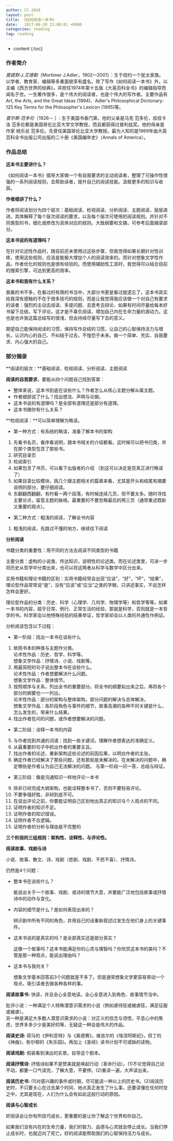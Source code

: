 ```yaml
---
author: CC-2018
layout: post
title: 《如何阅读一本书》
date:   2017-06-20 22:00:01 +0800
categories: reading
tag: reading
---
```


* content
{:toc}

### 作者简介
*莫提默·J.艾德勒*（Mortimer J.Adler，1902—2001）：生于纽约一个犹太家族。以学者、教育家、编辑等多重面貌享有盛名。除了写作《如何阅读一本书》外，以主编《西方世界的经典》，并担任1974年第十五版《大英百科全书》的编辑指导而闻名于世。一生著作很多，是个伟大的阅读者，也是个伟大的写作者。主要作品有Art, the Arts, and the Great Ideas (1994)、Adler's Philosophical Dictionary: 125 Key Terms for the Philosopher's Lexicon (1995)等。

*查尔斯·范多伦*（1926－ ）: 生于美国书香门第，他的父亲是马克 范多伦，叔叔卡洛 范多伦都是美国哥伦比亚大学文学教授，而且都获得过普利兹奖。他的母亲是作家 桃乐丝 范多伦。先曾任美国哥伦比亚大学教授。最为人知的是1969年由大英百科全书出版公司出版的二十册《美国编年史》（Annals of America）。

### 作品总结

**这本书主要讲什么？**

《如何阅读一本书》倡导大家做一个有自我要求的主动阅读者，整理了可操作性很强的一系列阅读规则，去帮助读者，提升自己的阅读技能。汲取更多的知识与收获。

**作者细讲了什么？**

作者将阅读划分为四个层次：基础阅读、检视阅读、分析阅读、主题阅读，层层递进。具体解释了每个层次阅读的要求，以及每个层次可使用的阅读规则。并针对不同类型的书，细化或修改为具体对应的规则。大致纲要和文摘，可参考后面摘录部分。

**这本书说的有道理吗？**

在针对论述性作品时，随目前还未使用过这些步骤，但我觉得如果长期针对性训练，使用这些规则，应该是能极大增加个人的阅读效率的。而针对想象文学性作品，作者优化的规则也是很有经验的。而使用辅助性工具时，我觉得可以结合目前的搜索引擎，可达到更高的效率。

**这本书和我有什么关系？**

我看的书不多，在看过的有限的书当中，大部分书更是看过就遗忘了。这本书其实给我深有感触的不在于很多技巧的规则，而是让我觉得我应该做一个对自己有要求的读者：强烈的主动去阅读、多提问题、去思考去辩论、如果有时间尽量给每本好书留下总结，写下评论。这才是不辜负阅读，增加自己内在生命力量的源动力。这也是也许我这篇总结写的很浅，但会持续尽量写下去的意义。

期望自己能保持阅读的习惯，保持写作总结的习惯，让自己的心智保持活力与增长。认识内心的自己、不纠结于过去，不惶恐于未来。做一个简单、充实、自我要求、内心强大的自己。

### 部分摘录

**阅读的层次：**基础阅读、检视阅读、分析阅读、主题阅读

**阅读的自我要求**，要能从四个问题自己找到答案：
* 整体来说，这本书到底在谈些什么？作者怎么从核心主题分解从属主题。
* 作者细部说了什么？找出想法、声明与论据。
* 这本书说的有道理吗？是全部有道理还是部分有道理。
* 这本书跟你有什么关系？

**检视阅读：**可以简单理解为略读。
* 第一种方式：有系统的略读，准备了解本书的架构
1. 先看书名页，看序看说明，跟本书相关的介绍都看。这时候可以把书归类，并在那个类型包含了那些书。
2. 研究目录页
3. 检阅索引
4. 如果包含了书页，可以看下出版者的介绍 （到这可以决定是否真正进行略读了）
5. 如果目录比较模块，挑几个跟主题相关的篇章来看，尤其是开头和结尾有摘要说明的部分，要仔细阅读。
6. 东翻翻西翻翻，有时看一两个段落，有时候连续几页，但不要太多。随时寻找主要论点，留意主题的脉络。最重要的不要忽略最后的两三页（通常重述既新又重要的观点）。

* 第二种方式：粗浅的阅读，了解全书内容
1. 粗浅的阅读，先跳过不懂的地方，继续往下阅读

**分析阅读**

书籍分类的重要性：用不同的方法去阅读不同类型的书籍

主要分类：虚构的小说类、传达知识，说明性的论述类。而在论述类里，可进一步将历史从哲学中分类出来，也可以将这两者从科学与数学中区分出来。

实用书籍和理论书籍的区别：实用书籍经常会出现“应该”，“好”，“坏”，“结果”，理论型作品常常说“是”，没有“应该”或“应当”之类的字眼，只讲述事实，不说怎样怎样会更好。

理论型作品的分类：历史、科学（心理学、几何学、物理学等）和哲学等等。如果一本书的内容，超乎日常、例行、正常生活的经验，那就是科学，否则就是一本哲学的书。科学家会以他特殊经验的结果举证，哲学家却会以人类的共通性作例证。

分析阅读包含以下过程：

* 第一阶段：找出一本书在谈些什么
1. 依照书本的种类与主题作分类。  
   论术性作品：历史、哲学、科学等。  
   想象文学作品：抒情诗、小说、戏剧等。
2. 用最简短的句子说出整本书在谈些什么。  
   论术性作品：作者想要解决什么问题。  
   想象文学作品：整体情节。
3. 按照顺序与关系，列出全书的重要部分。将全书的纲要拟出来之后，再将各个部分的纲要也一一列出。  
   论术性作品：部分的架构与整体架构，部分问题的解决与总体解决。  
   想象文学作品：各阶段角色与事件的细节，故事高潮的各种不同关键是什么，怎么发生的，带来什么结果。
4. 找出作者在问的问题，或作者想要解决的问题。


* 第二阶段：诠释一本书的内容
5. 与作者找到共通的词语：找到一些关键词，理解作者想表达的准确定义。
6. 从最重要的句子中抓出作者的重要主旨。
7. 找出作者的论述，重新架构这些论述的前因后果，以明白作者的主张。
8. 确定作者已经解决了那些问题，还有那些是未解决的。在未解决的问题中，确定哪些是作者认为自己无法解决的问题。
与第一阶段一问一答，总结与辩证。

* 第三阶段：像是沟通知识一样地评论一本书
9. 除非已经完成大纲架构，也能诠释整本书了，否则不要轻易评论。
10. 不要争强好胜，非辩到底不可。
11. 在说出评论之前，你要能证明自己区别地出真正的知识与个人观点的不同。
12. 证明作者的知识不足。
13. 证明作者的知识错误。
14. 证明作者不合逻辑。
15. 证明作者的分析与理由是不完整的

**三个阶段的三组规则：架构性、诠释性、与评论性。**

**阅读故事、戏剧与诗**

小说、故事、散文、诗、戏剧（悲剧、戏剧、不悲不喜）、抒情诗。

仍然是4个问题：
* 整本书在谈些什么？

   能说出关于一个故事、戏剧、或诗的情节大意，并要能广泛地包括故事或抒情诗中的动作与变化。

* 内容的细节是什么？是如何表现出来的？

  辨识剧中所有不同的角色，并用自己的话重新叙述过发生在他们身上的关键事件。

* 这本书说的是真实的吗？是全部真实还是部分真实？

  这像一个故事吗？这本书能满足你的心灵与理智吗？你欣赏这本书的美吗？不管是那一种观点，能说出理由吗？

* 这本书与我何关？

  想象文学基本回答前3个问题就差不多了。但是通常想象文学更容易带动一个观点，吸引读者去做各种各样的事。

**阅读故事书:** 快读，并且全心全意地读。全心全意进入到角色、故事情节当中。

批评小说：一种满足个人特殊潜意识需求的小说（例如虐待狂或被虐狂，满足征服或被虐）。  
另一种是满足大多数人潜意识需求的小说：对正义的信念与领悟，平息心中的焦虑，世界多多少少是美好的等，无疑这一种会是伟大的作品。

**阅读史诗:** 荷马的《伊利亚特》与《奥德赛》，维吉尔的《埃涅阿斯纪》，但丁的《神曲》，弥尔顿的《失乐园》。再加上《圣经》读书计划不可或缺的读物。

**阅读戏剧:** 假装看到演出的实景。自导这个剧本。

**阅读抒情诗:** 抒情诗如果不是赞美就是唤起行动（革命行动）。(1)不论觉得自己动不动，都要一口气读完，了解大意，不要停。(2)重读一遍，大声读出来。

**阅读历史书:** (1)对感兴趣的事件或时期，尽可能读一种以上的历史书。(2)阅读历史时，不只要关心在过去某个时间、地点真正发生了什么事，还要读懂在任何时空之中，尤其是现在，人们为什么会有如此这般行动的原因。

**阅读与心智成长**

好阅读会让你有所技巧成长，更重要的是让你了解这个世界和你自己。

如果我们没有内在的生命力量，我们的智力、品德与心灵就会停止成长。当我们停止成长时，也就迈向了死亡。好的阅读能帮助我们的心智保持活力与成长。
